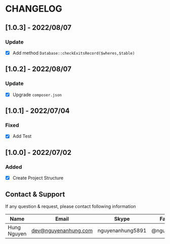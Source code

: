 # CHANGELOG

## [1.0.3] - 2022/08/07

### Update

- [x] Add method `Database::checkExitsRecord($wheres,$table)`

## [1.0.2] - 2022/08/07

### Update

- [x] Upgrade `composer.json`

## [1.0.1] - 2022/07/04

### Fixed

- [x] Add Test

## [1.0.0] - 2022/07/02

### Added

- [x] Create Project Structure

## Contact & Support

If any question & request, please contact following information

| Name        | Email                | Skype            | Facebook      |
|-------------|----------------------|------------------|---------------|
| Hung Nguyen | dev@nguyenanhung.com | nguyenanhung5891 | @nguyenanhung |
